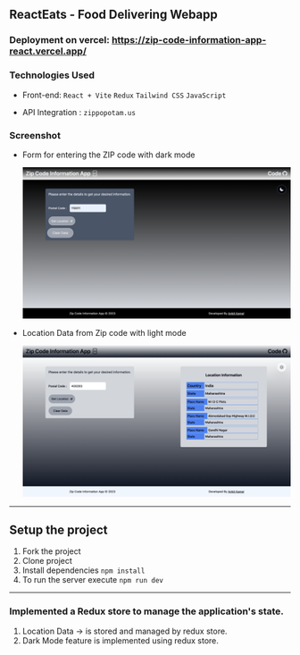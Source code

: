 ## ReactEats - Food Delivering Webapp

### Deployment on vercel: https://zip-code-information-app-react.vercel.app/

### Technologies Used

- Front-end:
  `React + Vite`
  `Redux`
  `Tailwind CSS`
  `JavaScript`

- API Integration : `zippopotam.us`

### Screenshot

- Form for entering the ZIP code with dark mode

    <img src="public/img/DisplayForm.png">

- Location Data from Zip code with light mode

     <img src="public/img/WithLocationData.png">

---

## Setup the project

1. Fork the project
2. Clone project
3. Install dependencies `npm install`
4. To run the server execute `npm run dev`

---

### Implemented a Redux store to manage the application's state.

1. Location Data -> is stored and managed by redux store.
2. Dark Mode feature is implemented using redux store.

